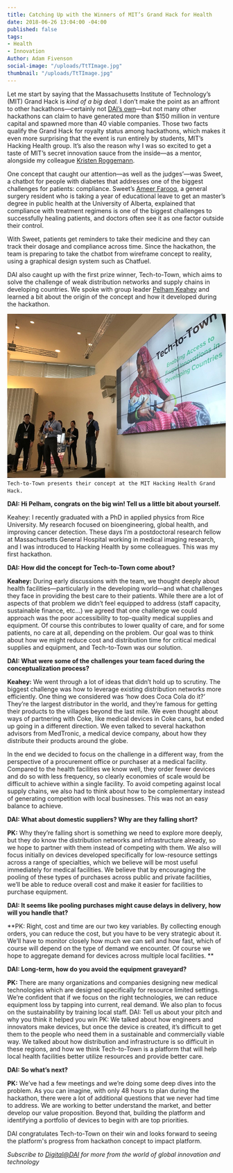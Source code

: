 ```yaml
---
title: Catching Up with the Winners of MIT’s Grand Hack for Health
date: 2018-06-26 13:04:00 -04:00
published: false
tags:
- Health
- Innovation
Author: Adam Fivenson
social-image: "/uploads/TtTImage.jpg"
thumbnail: "/uploads/TtTImage.jpg"
---
```


Let me start by saying that the Massachusetts Institute of Technology’s (MIT) Grand Hack is *kind of a big deal.* I don’t make the point as an affront to other hackathons—certainly not [DAI’s own](https://dai-global-digital.com/top-3-climate-change-concepts-from-the-2016-nasa-space-apps-challenge-bogota.html)—but not many other hackathons can claim to have generated more than $150 million in venture capital and spawned more than 40 viable companies. Those two facts qualify the Grand Hack for royalty status among hackathons, which makes it even more surprising that the event is run entirely by students, MIT’s Hacking Health group. It’s also the reason why I was so excited to get a taste of MIT’s secret innovation sauce from the inside—as a mentor, alongside my colleague [Kristen Roggemann](https://www.dai.com/who-we-are/our-team/kristen-roggemann). 

<!--more-->

One concept that caught our attention—as well as the judges’—was Sweet, a chatbot for people with diabetes that addresses one of the biggest challenges for patients: compliance. Sweet’s [Ameer Farooq](https://twitter.com/ameerfarooq), a general surgery resident who is taking a year of educational leave to get an master’s degree in public health at the University of Alberta, explained that compliance with treatment regimens is one of the biggest challenges to successfully healing patients, and doctors often see it as one factor outside their control. 

With Sweet, patients get reminders to take their medicine and they can track their dosage and compliance across time. Since the hackathon, the team is preparing to take the chatbot from wireframe concept to reality, using a graphical design system such as Chatfuel. 

DAI also caught up with the first prize winner, Tech-to-Town, which aims to solve the challenge of weak distribution networks and supply chains in developing countries. We spoke with group leader [Pelham Keahey](https://www.linkedin.com/in/pelham-keahey-70258020/) and learned a bit about the origin of the concept and how it developed during the hackathon. 

![TtTImage.jpg](/uploads/TtTImage.jpg)`Tech-to-Town presents their concept at the MIT Hacking Health Grand Hack.`

**DAI: Hi Pelham, congrats on the big win! Tell us a little bit about yourself.**

Keahey: I recently graduated with a PhD in applied physics from Rice University. My research focused on bioengineering, global health, and improving cancer detection. These days I’m a postdoctoral research fellow at Massachusetts General Hospital working in medical imaging research, and I was introduced to Hacking Health by some colleagues. This was my first hackathon. 

**DAI: How did the concept for Tech-to-Town come about?**

**Keahey:** During early discussions with the team, we thought deeply about health facilities—particularly in the developing world—and what challenges they face in providing the best care to their patients. While there are a lot of aspects of that problem we didn’t feel equipped to address (staff capacity, sustainable finance, etc…) we agreed that one challenge we could approach was the poor accessibility to top-quality medical supplies and equipment. Of course this contributes to lower quality of care, and for some patients, no care at all, depending on the problem. Our goal was to think about how we might reduce cost and distribution time for critical medical supplies and equipment, and Tech-to-Town was our solution. 

**DAI: What were some of the challenges your team faced during the conceptualization process?**

**Keahey:** We went through a lot of ideas that didn’t hold up to scrutiny. The biggest challenge was how to leverage existing distribution networks more efficiently. One thing we considered was ‘how does Coca Cola do it?’ They’re the largest distributor in the world, and they’re famous for getting their products to the villages beyond the last mile. We even thought about ways of partnering with Coke, like medical devices in Coke cans, but ended up going in a different direction. We even talked to several hackathon advisors from MedTronic, a medical device company, about how they distribute their products around the globe. 

In the end we decided to focus on the challenge in a different way, from the perspective of a procurement office or purchaser at a medical facility. Compared to the health facilities we know well, they order fewer devices and do so with less frequency, so clearly economies of scale would be difficult to achieve within a single facility. To avoid competing against local supply chains, we also had to think about how to be complementary instead of generating competition with local businesses. This was not an easy balance to achieve. 

**DAI: What about domestic suppliers? Why are they falling short?**

**PK:** Why they’re falling short is something we need to explore more deeply, but they do know the distribution networks and infrastructure already, so we hope to partner with them instead of competing with them. We also will focus initially on devices developed specifically for low-resource settings across a range of specialties, which we believe will be most useful immediately for medical facilities. We believe that by encouraging the pooling of these types of purchases across public and private facilities, we’ll be able to reduce overall cost and make it easier for facilities to purchase equipment.
 
**DAI: It seems like pooling purchases might cause delays in delivery, how will you handle that?**

**PK: Right, cost and time are our two key variables. By collecting enough orders, you can reduce the cost, but you have to be very strategic about it. We’ll have to monitor closely how much we can sell and how fast, which of course will depend on the type of demand we encounter. Of course we hope to aggregate demand for devices across multiple local facilities. **

**DAI: Long-term, how do you avoid the equipment graveyard?**

**PK:** There are many organizations and companies designing new medical technologies which are designed specifically for resource limited settings.  We’re confident that if we focus on the right technologies, we can reduce equipment loss by tapping into current, real demand. We also plan to focus on the sustainability by training local staff. 
DAI: Tell us about your pitch and why you think it helped you win
PK: We talked about how engineers and innovators make devices, but once the device is created, it’s difficult to get them to the people who need them in a sustainable and commercially viable way. We talked about how distribution and infrastructure is so difficult in these regions, and how we think Tech-to-Town is a platform that will help local health facilities better utilize resources and provide better care. 

**DAI: So what’s next?**

**PK:** We’ve had a few meetings and we’re doing some deep dives into the problem. As you can imagine, with only 48 hours to plan during the hackathon, there were a lot of additional questions that we never had time to address. We are working to better understand the market, and better develop our value proposition. Beyond that, building the platform and identifying a portfolio of devices to begin with are top priorities. 

DAI congratulates Tech-to-Town on their win and looks forward to seeing the platform's progress from hackathon concept to impact platform. 

*Subscribe to [Digital@DAI](https://confirmsubscription.com/h/r/066AFBA15492935C) for more from the world of global innovation and technology*
